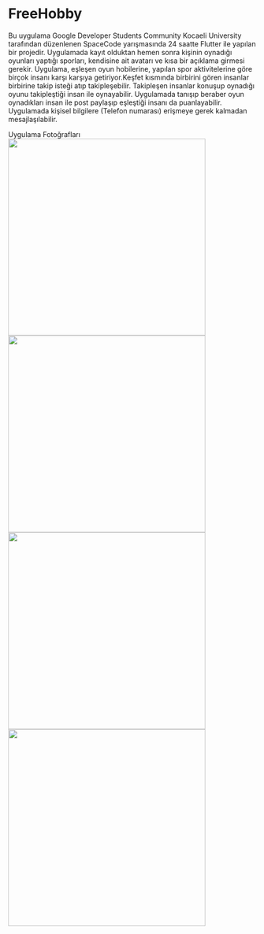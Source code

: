 # FreeHobby
 Bu uygulama Google Developer Students Community Kocaeli University  tarafından düzenlenen SpaceCode yarışmasında 24 saatte Flutter ile  yapılan bir projedir.
 Uygulamada kayıt olduktan hemen sonra kişinin oynadığı oyunları yaptığı sporları, kendisine ait avatarı ve kısa bir açıklama girmesi gerekir.
 Uygulama, eşleşen oyun hobilerine, yapılan spor aktivitelerine göre birçok insanı karşı karşıya getiriyor.Keşfet kısmında birbirini gören insanlar birbirine takip isteği atıp takipleşebilir. Takipleşen insanlar konuşup oynadığı  
  oyunu takipleştiği insan ile oynayabilir. 
 Uygulamada tanışıp beraber oyun oynadıkları insan ile post paylaşıp eşleştiği insanı da puanlayabilir.
 Uygulamada kişisel bilgilere (Telefon numarası) erişmeye gerek kalmadan mesajlaşılabilir.

 Uygulama Fotoğrafları
 <img src="https://github.com/MuhammetCakirr/FreeHobby/assets/100643237/a7a433d0-9446-47aa-961b-a17b1bf783175" width="400"  >
  <img src="https://github.com/MuhammetCakirr/FreeHobby/assets/100643237/5774dd08-671a-4a97-b525-303de3da1f4a" width="400"  >
   <img src="https://github.com/MuhammetCakirr/FreeHobby/assets/100643237/30ad8c2e-d4f1-4adb-b745-362be549413b" width="400"  >
    <img src="https://github.com/MuhammetCakirr/FreeHobby/assets/100643237/e48955d0-3910-4591-bb06-8100495c1776" width="400"  >


 

